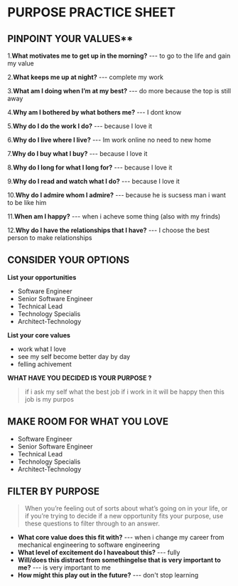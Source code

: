# PURPOSE PRACTICE SHEET

## PINPOINT YOUR VALUES**

1.**What motivates me to get up in the morning?** --- to go to the life and gain my value

2.**What keeps me up at night?** --- complete my work

3.**What am I doing when I’m at my best?** --- do more because the top is still away

4.**Why am I bothered by what bothers me?** --- I dont know

5.**Why do I do the work I do?** --- because I love it

6.**Why do I live where I live?** --- Im work online no need to new home 

7.**Why do I buy what I buy?** --- because I love it

8.**Why do I long for what I long for?** --- because I love it

9.**Why do I read and watch what I do?** --- because I love it

10.**Why do I admire whom I admire?** --- because he is sucsess man i want to be like him

11.**When am I happy?** --- when i acheve some thing (also with my frinds)

12.**Why do I have the relationships that I have?** --- I choose the best person to make relationships


## CONSIDER YOUR OPTIONS

**List your opportunities**

* Software Engineer
* Senior Software Engineer
* Technical Lead
* Technology Specialis
* Architect-Technology

**List your core values**

* work what I love 
* see my self become better day by day
* felling achivement

**WHAT HAVE YOU DECIDED IS YOUR PURPOSE ?**
>if i ask my self what the best job if i work in it will be happy then this job is my purpos

## MAKE ROOM FOR WHAT YOU LOVE

* Software Engineer
* Senior Software Engineer
* Technical Lead
* Technology Specialis
* Architect-Technology

## FILTER BY PURPOSE

>When you’re feeling out of sorts about
what’s going on in your life, or if you’re
trying to decide if a new opportunity
fits your purpose, use these questions
to filter through to an answer.

* **What core value does this fit with?** --- when i change my career from mechanical engineering to software engineering
* **What level of excitement do I haveabout this?** --- fully
* **Will/does this distract from somethingelse that is very important to me?** --- is very important to me
* **How might this play out in the future?** --- don't stop learning




